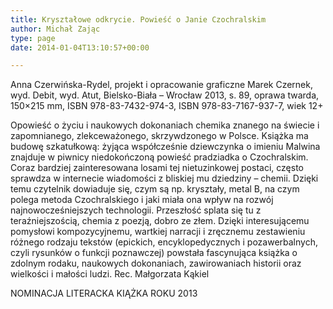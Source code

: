```yaml
---
title: Kryształowe odkrycie. Powieść o Janie Czochralskim
author: Michał Zając
type: page
date: 2014-01-04T13:10:57+00:00

---
```

Anna Czerwińska-Rydel, projekt i opracowanie graficzne Marek Czernek, wyd. Debit, wyd. Atut, Bielsko-Biała – Wrocław 2013, s. 89, oprawa twarda, 150&#215;215 mm, ISBN 978-83-7432-974-3, ISBN 978-83-7167-937-7, wiek 12+

Opowieść o życiu i naukowych dokonaniach chemika znanego na świecie i zapomnianego, zlekceważonego, skrzywdzonego w Polsce. Książka ma budowę szkatułkową: żyjąca współcześnie dziewczynka o imieniu Malwina znajduje w piwnicy niedokończoną powieść pradziadka o Czochralskim. Coraz bardziej zainteresowana losami tej nietuzinkowej postaci, często sprawdza w internecie wiadomości z bliskiej mu dziedziny – chemii. Dzięki temu czytelnik dowiaduje się, czym są np. kryształy, metal B, na czym polega metoda Czochralskiego i jaki miała ona wpływ na rozwój najnowocześniejszych technologii. Przeszłość splata się tu z teraźniejszością, chemia z poezją, dobro ze złem. Dzięki interesującemu pomysłowi kompozycyjnemu, wartkiej narracji i zręcznemu zestawieniu różnego rodzaju tekstów (epickich, encyklopedycznych i pozawerbalnych, czyli rysunków o funkcji poznawczej) powstała fascynująca książka o zdolnym rodaku, naukowych dokonaniach, zawirowaniach historii oraz wielkości i małości ludzi. Rec. Małgorzata Kąkiel
  
NOMINACJA LITERACKA KIĄŻKA ROKU 2013